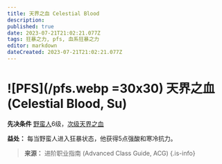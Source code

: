 ```yaml
---
title: 天界之血 Celestial Blood
description: 
published: true
date: 2023-07-21T21:02:21.077Z
tags: 狂暴之力, pfs, 血系狂暴之力
editor: markdown
dateCreated: 2023-07-21T21:02:21.077Z
---
```


# ![PFS](/pfs.webp =30x30) 天界之血 (Celestial Blood, Su)

**先决条件** [野蛮人](/野蛮人)6级，[次级天界之血](/狂暴之力/次级天界之血)

**益处：** 每当野蛮人进入狂暴状态，他获得5点强酸和寒冷抗力。

> **来源：** 进阶职业指南 (Advanced Class Guide, ACG)
{.is-info}